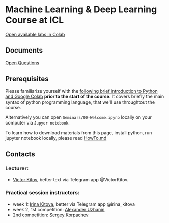 # Machine Learning & Deep Learning Course at ICL

[Open available labs in Colab](https://colab.research.google.com/github/yandexdataschool/MLatImperial2022)

## Documents
[Open Questions](https://docs.google.com/document/d/1tBALlnoaxBQLUCEO6bhgVKyiymK7lnzp5DtA3StBOao/edit?usp=sharing)

## Prerequisites
Please familiarize yourself with the [following brief introduction to Python and Google Colab](https://colab.research.google.com/github/yandexdataschool/MLatImperial2022/blob/master/Seminars/00-Welcome.ipynb) **prior to the start of the course**. It covers briefly the main syntax of python programming language, that we'll use throughtout the course.

Alternatively you can open `Seminars/00-Welcome.ipynb` locally on your computer via `Jupyer notebook`.

To learn how to download materials from this page, install python, run jupyter notebook locally, please read [HowTo.md](HowTo.md)

## Contacts

### Lecturer:
 -  [Victor Kitov](mailto:v.v.kitov@yandex.ru), better text via Telegram app @VictorKitov.

### Practical session instructors:
 -  week 1: [Irina Kitova](mailto:eremchuki@gmail.com), better via Telegram app @irina_kitova
 -  week 2, 1st competition: [Alexander Uzhanin](mailto:alex.ustyuzhanin98@yandex.ru) 
 -  2nd competition: [Sergey Korpachev](mailto:korpachev.ss@phystech.edu)
